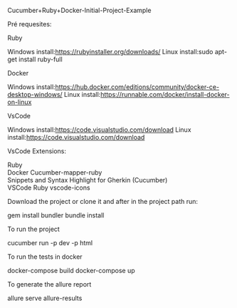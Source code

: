 Cucumber+Ruby+Docker-Initial-Project-Example

Pré requesites:

Ruby

  Windows install:https://rubyinstaller.org/downloads/
  Linux install:sudo apt-get install ruby-full
  
Docker

  Windows install:https://hub.docker.com/editions/community/docker-ce-desktop-windows/
  Linux install:https://runnable.com/docker/install-docker-on-linux
	
VsCode

  Windows install:https://code.visualstudio.com/download
  Linux install:https://code.visualstudio.com/download

VsCode Extensions:

  Ruby	
  Docker
  Cucumber-mapper-ruby	
  Snippets and Syntax Highlight for Gherkin (Cucumber)	
  VSCode Ruby
  vscode-icons
	
Download the project or clone it and after in the project path run:

gem install bundler
bundle install

To run the project

cucumber run -p dev -p html

To run the tests in docker

docker-compose build
docker-compose up

To generate the allure report

allure serve allure-results
